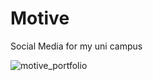 # Motive

Social Media for my uni campus



![motive_portfolio](https://user-images.githubusercontent.com/77444050/132192906-1a5bb31c-2e6c-443b-9a24-a815923d2b63.png)
